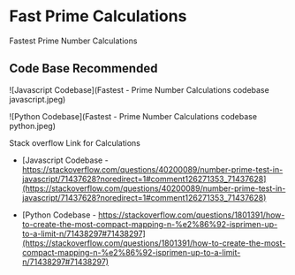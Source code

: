 # Fast Prime Calculations
Fastest Prime Number Calculations

## Code Base Recommended 
![Javascript Codebase](Fastest - Prime Number Calculations codebase javascript.jpeg)

![Python Codebase](Fastest - Prime Number Calculations codebase python.jpeg)

Stack overflow Link for Calculations

- [Javascript Codebase - https://stackoverflow.com/questions/40200089/number-prime-test-in-javascript/71437628?noredirect=1#comment126271353_71437628](https://stackoverflow.com/questions/40200089/number-prime-test-in-javascript/71437628?noredirect=1#comment126271353_71437628)

- [Python Codebase - https://stackoverflow.com/questions/1801391/how-to-create-the-most-compact-mapping-n-%e2%86%92-isprimen-up-to-a-limit-n/71438297#71438297](https://stackoverflow.com/questions/1801391/how-to-create-the-most-compact-mapping-n-%e2%86%92-isprimen-up-to-a-limit-n/71438297#71438297)
